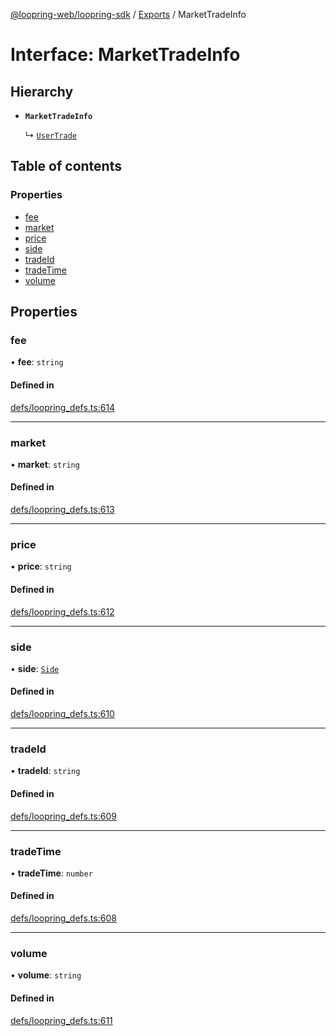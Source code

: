 [@loopring-web/loopring-sdk](../README.md) / [Exports](../modules.md) / MarketTradeInfo

# Interface: MarketTradeInfo

## Hierarchy

- **`MarketTradeInfo`**

  ↳ [`UserTrade`](UserTrade.md)

## Table of contents

### Properties

- [fee](MarketTradeInfo.md#fee)
- [market](MarketTradeInfo.md#market)
- [price](MarketTradeInfo.md#price)
- [side](MarketTradeInfo.md#side)
- [tradeId](MarketTradeInfo.md#tradeid)
- [tradeTime](MarketTradeInfo.md#tradetime)
- [volume](MarketTradeInfo.md#volume)

## Properties

### fee

• **fee**: `string`

#### Defined in

[defs/loopring_defs.ts:614](https://github.com/Loopring/loopring_sdk/blob/31d2a2e/src/defs/loopring_defs.ts#L614)

___

### market

• **market**: `string`

#### Defined in

[defs/loopring_defs.ts:613](https://github.com/Loopring/loopring_sdk/blob/31d2a2e/src/defs/loopring_defs.ts#L613)

___

### price

• **price**: `string`

#### Defined in

[defs/loopring_defs.ts:612](https://github.com/Loopring/loopring_sdk/blob/31d2a2e/src/defs/loopring_defs.ts#L612)

___

### side

• **side**: [`Side`](../enums/Side.md)

#### Defined in

[defs/loopring_defs.ts:610](https://github.com/Loopring/loopring_sdk/blob/31d2a2e/src/defs/loopring_defs.ts#L610)

___

### tradeId

• **tradeId**: `string`

#### Defined in

[defs/loopring_defs.ts:609](https://github.com/Loopring/loopring_sdk/blob/31d2a2e/src/defs/loopring_defs.ts#L609)

___

### tradeTime

• **tradeTime**: `number`

#### Defined in

[defs/loopring_defs.ts:608](https://github.com/Loopring/loopring_sdk/blob/31d2a2e/src/defs/loopring_defs.ts#L608)

___

### volume

• **volume**: `string`

#### Defined in

[defs/loopring_defs.ts:611](https://github.com/Loopring/loopring_sdk/blob/31d2a2e/src/defs/loopring_defs.ts#L611)
